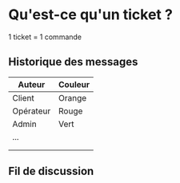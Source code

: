 # Qu'est-ce qu'un ticket ?

1 ticket = 1 commande

## Historique des messages

| Auteur    | Couleur |
|-----------|---------|
| Client    | Orange  |
| Opérateur | Rouge   |
| Admin     | Vert    |
| ...       |         |
|           |         |
|           |         |


## Fil de discussion
